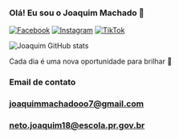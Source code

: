 ### Olá! Eu sou o Joaquim Machado 🤙

[![Facebook](https://img.shields.io/badge/Facebook-1877F2?style=for-the-badge&logo=facebook&logoColor=white)](https://www.facebook.com/profile.php?id=100034588932642&mibextid=ZbWKwL)
[![Instagram](https://img.shields.io/badge/Instagram-E4405F?style=for-the-badge&logo=instagram&logoColor=white)](https://www.instagram.com/joaquim.machadoneto?igsh=cmhmYnJxNXcyc2p0)
[![TikTok](https://img.shields.io/badge/TikTok-000000?style=for-the-badge&logo=tiktok&logoColor=white)](https://www.tiktok.com/@joaquimmachado.neto?_t=8ovDtJHEpe9&_r=1)

![Joaquim GitHub stats](https://github-readme-stats.vercel.app/api?username=JoaquimMachadoNeto&show_icons=true&theme=tokyonight)

 Cada dia é uma nova oportunidade para brilhar 🌟

 ### Email de contato

### joaquimmachadooo7@gmail.com
### neto.joaquim18@escola.pr.gov.br

